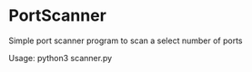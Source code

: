 # PortScanner
Simple port scanner program to scan a select number of ports

Usage:
python3 scanner.py <ip>

